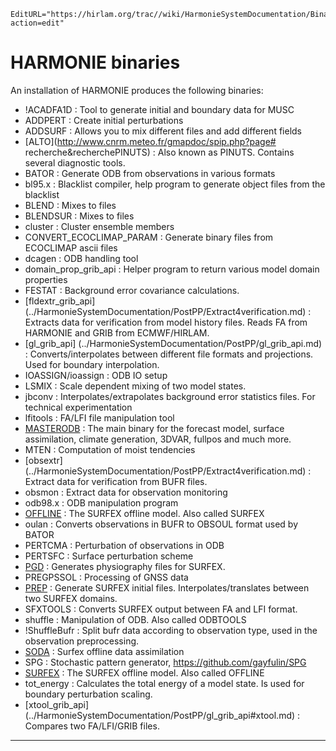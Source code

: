 ```@meta
EditURL="https://hirlam.org/trac//wiki/HarmonieSystemDocumentation/Binaries?action=edit"
```


# HARMONIE binaries

 An installation of HARMONIE produces the following binaries:

 * !ACADFA1D : Tool to generate initial and boundary data for MUSC
 * ADDPERT : Create initial perturbations
 * ADDSURF : Allows you to mix different files and add different fields
 * [ALTO](http://www.cnrm.meteo.fr/gmapdoc/spip.php?page# recherche&recherchePINUTS) : Also known as PINUTS. Contains several diagnostic tools.
 * BATOR : Generate ODB from observations in various formats
 * bl95.x : Blacklist compiler, help program to generate object files from the blacklist
 * BLEND : Mixes to files
 * BLENDSUR : Mixes to files
 * cluster : Cluster ensemble members
 * CONVERT_ECOCLIMAP_PARAM : Generate binary files from ECOCLIMAP ascii files
 * dcagen : ODB handling tool
 * domain_prop_grib_api : Helper program to return various model domain properties
 * FESTAT : Background error covariance calculations.
 * [fldextr_grib_api] (../HarmonieSystemDocumentation/PostPP/Extract4verification.md) : Extracts data for verification from model history files. Reads FA from HARMONIE and GRIB from ECMWF/HIRLAM.
 * [gl_grib_api] (../HarmonieSystemDocumentation/PostPP/gl_grib_api.md) : Converts/interpolates between different file formats and projections. Used for boundary interpolation.
 * IOASSIGN/ioassign : ODB IO setup
 * LSMIX : Scale dependent mixing of two model states.
 * jbconv : Interpolates/extrapolates background error statistics files. For technical experimentation
 * lfitools : FA/LFI file manipulation tool
 * [MASTERODB](http://www.cnrm.meteo.fr/gmapdoc//IMG/pdf/ykarpbasics43.pdf) : The main binary for the forecast model, surface assimilation, climate generation, 3DVAR, fullpos and much more.
 * MTEN : Computation of moist tendencies
 * [obsextr] (../HarmonieSystemDocumentation/PostPP/Extract4verification.md) : Extract data for verification from BUFR files. 
 * obsmon : Extract data for observation monitoring
 * odb98.x : ODB manipulation program
 * [OFFLINE](http://www.cnrm.meteo.fr/surfex/) : The SURFEX offline model. Also called SURFEX
 * oulan : Converts observations in BUFR to OBSOUL format used by BATOR
 * PERTCMA : Perturbation of observations in ODB
 * PERTSFC : Surface perturbation scheme
 * [PGD](http://www.cnrm.meteo.fr/surfex/) : Generates physiography files for SURFEX.
 * PREGPSSOL : Processing of GNSS data
 * [PREP](http://www.cnrm.meteo.fr/surfex/) : Generate SURFEX initial files. Interpolates/translates between two SURFEX domains.
 * SFXTOOLS : Converts SURFEX output between FA and LFI format.
 * shuffle : Manipulation of ODB. Also called ODBTOOLS
 * !ShuffleBufr : Split bufr data according to observation type, used in the observation preprocessing.
 * [SODA](http://www.cnrm.meteo.fr/surfex/) : Surfex offline data assimilation
 * SPG : Stochastic pattern generator, https://github.com/gayfulin/SPG
 * [SURFEX](http://www.cnrm.meteo.fr/surfex/) : The SURFEX offline model. Also called OFFLINE
 * tot_energy : Calculates the total energy of a model state. Is used for boundary perturbation scaling.
 * [xtool_grib_api] (../HarmonieSystemDocumentation/PostPP/gl_grib_api#xtool.md) : Compares two FA/LFI/GRIB files.


----



